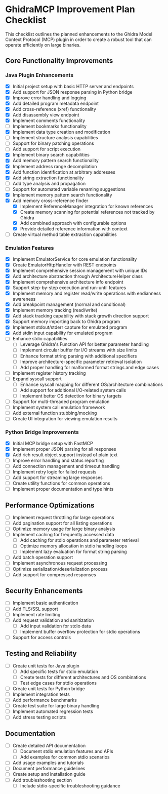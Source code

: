 # GhidraMCP Improvement Plan Checklist

This checklist outlines the planned enhancements to the Ghidra Model Context Protocol (MCP) plugin in order to create a robust tool that can operate efficiently on large binaries.

## Core Functionality Improvements

### Java Plugin Enhancements

- [x] Initial project setup with basic HTTP server and endpoints
- [x] Add support for JSON response parsing in Python bridge
- [x] Improve error handling and logging
- [x] Add detailed program metadata endpoint
- [x] Add cross-reference (xref) functionality 
- [x] Add disassembly view endpoint
- [x] Implement comments functionality
- [ ] Implement bookmarks functionality
- [x] Implement data type creation and modification
- [ ] Implement structure analysis capabilities
- [ ] Support for binary patching operations
- [ ] Add support for script execution
- [x] Implement binary search capabilities
- [x] Add memory pattern search functionality
- [x] Implement address range decompilation
- [x] Add function identification at arbitrary addresses
- [x] Add string extraction functionality
- [ ] Add type analysis and propagation
- [ ] Support for automated variable renaming suggestions
- [x] Implement memory pattern search functionality
- [x] Add memory cross-reference finder
  - [x] Implement ReferenceManager integration for known references
  - [x] Create memory scanning for potential references not tracked by Ghidra
  - [x] Add combined approach with configurable options
  - [x] Provide detailed reference information with context
- [ ] Create virtual method table extraction capabilities

### Emulation Features

- [x] Implement EmulatorService for core emulation functionality
- [x] Create EmulatorHttpHandler with REST endpoints
- [x] Implement comprehensive session management with unique IDs
- [x] Add architecture abstraction through ArchitectureHelper class
- [x] Implement comprehensive architecture info endpoint
- [x] Support step-by-step execution and run-until features
- [x] Implement memory and register read/write operations with endianness awareness
- [x] Add breakpoint management (normal and conditional)
- [x] Implement memory tracking (read/write)
- [x] Add stack tracking capability with stack growth direction support
- [x] Support memory importing back to Ghidra program
- [x] Implement stdout/stderr capture for emulated program
- [x] Add stdin input capability for emulated program
- [ ] Enhance stdio capabilities
  - [ ] Leverage Ghidra's Function API for better parameter handling
  - [ ] Implement circular buffer for I/O streams with size limits
  - [ ] Enhance format string parsing with additional specifiers
  - [ ] Improve architecture-specific parameter retrieval isolation
  - [ ] Add proper handling for malformed format strings and edge cases
- [ ] Implement register history tracking
- [ ] Expand syscall support
  - [ ] Enhance syscall mapping for different OS/architecture combinations
  - [ ] Add support for additional I/O-related system calls
  - [ ] Implement better OS detection for binary targets
- [ ] Support for multi-threaded program emulation
- [ ] Implement system call emulation framework
- [ ] Add external function stubbing/mocking
- [ ] Create UI integration for viewing emulation results

### Python Bridge Improvements

- [x] Initial MCP bridge setup with FastMCP
- [x] Implement proper JSON parsing for all responses
- [x] Add rich result object support instead of plain text
- [ ] Improve error handling and status reporting
- [ ] Add connection management and timeout handling
- [ ] Implement retry logic for failed requests
- [ ] Add support for streaming large responses
- [ ] Create utility functions for common operations
- [ ] Implement proper documentation and type hints

## Performance Optimizations

- [ ] Implement request throttling for large operations
- [ ] Add pagination support for all listing operations
- [ ] Optimize memory usage for large binary analysis
- [ ] Implement caching for frequently accessed data
  - [ ] Add caching for stdio operations and parameter retrieval
  - [ ] Optimize memory allocation in stdio handling loops
  - [ ] Implement lazy evaluation for format string parsing
- [ ] Add batch operation support
- [ ] Implement asynchronous request processing
- [ ] Optimize serialization/deserialization process
- [ ] Add support for compressed responses

## Security Enhancements

- [ ] Implement basic authentication
- [ ] Add TLS/SSL support
- [ ] Implement rate limiting
- [ ] Add request validation and sanitization
  - [ ] Add input validation for stdio data
  - [ ] Implement buffer overflow protection for stdio operations
- [ ] Support for access controls

## Testing and Reliability

- [ ] Create unit tests for Java plugin
  - [ ] Add specific tests for stdio emulation
  - [ ] Create tests for different architectures and OS combinations
  - [ ] Test edge cases for stdio operations
- [ ] Create unit tests for Python bridge
- [ ] Implement integration tests
- [ ] Add performance benchmarks
- [ ] Create test suite for large binary handling
- [ ] Implement automated regression tests
- [ ] Add stress testing scripts

## Documentation

- [ ] Create detailed API documentation
  - [ ] Document stdio emulation features and APIs
  - [ ] Add examples for common stdio scenarios
- [ ] Add usage examples and tutorials
- [ ] Document performance guidelines
- [ ] Create setup and installation guide
- [ ] Add troubleshooting section
  - [ ] Include stdio-specific troubleshooting guidance